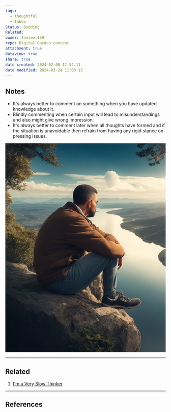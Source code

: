 ```yaml
---
tags:
  - thoughtful
  - Inbox
Status: Budding
Related: 
owner: Tanzeel159
repo: Digital-Garden-content
attachment: true
dataview: true
share: true
date created: 2024-02-08 11:54:11
date modified: 2024-03-24 11:03:13
---
```

## Notes
- It's always better to comment on something when you have updated knowledge about it. 
- Blindly commenting when certain input will lead to misunderstandings and also might give wrong impression. 
- It's always better to comment later when all thoughts have formed and if the situation is unavoidable then refrain from having any rigid stance on pressing issues.

![450](./Attachments/Pasted%20image%2020230610204653.png)

---

## Related

1) [I'm a Very Slow Thinker](./Readwise/Articles/I'm%2520a%2520Very%2520Slow%2520Thinker.md#)

---
## References

